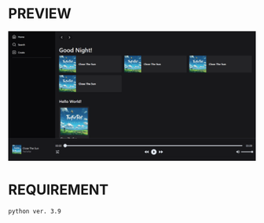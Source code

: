 # PREVIEW

<p align='center'>
    <img src='./docs/preview.png' alt='preview'>
</p>

# REQUIREMENT

```txt
python ver. 3.9

```